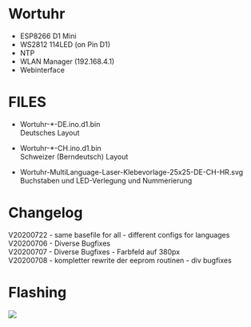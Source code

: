 # Wortuhr

* ESP8266 D1 Mini
* WS2812 114LED (on Pin D1)
* NTP
* WLAN Manager (192.168.4.1)
* Webinterface

# FILES

- Wortuhr-*-DE.ino.d1.bin  
Deutsches Layout  

- Wortuhr-*-CH.ino.d1.bin  
Schweizer (Berndeutsch) Layout  

- Wortuhr-MultiLanguage-Laser-Klebevorlage-25x25-DE-CH-HR.svg  
Buchstaben und LED-Verlegung und Nummerierung

# Changelog  
V20200722 - same basefile for all - different configs for languages
V20200706 - Diverse Bugfixes  
V20200707 - Diverse Bugfixes - Farbfeld auf 380px  
V20200708 - kompletter rewrite der eeprom routinen - div bugfixes  

# Flashing
<img src=https://github.com/eokgnah/Wortuhr/blob/master/Flash.png>

